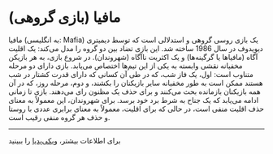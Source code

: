 # مافیا (بازی گروهی)

مافیا (به انگلیسی: Mafia) یک بازی روسی گروهی و استدلالی است که توسط دیمیتری دیویدوف در سال 1986 ساخته شد. این بازی تضاد بین دو گروه را مدل می‌کند: یک اقلیت آگاه (مافیاها یا گرگینه‌ها) و یک اکثریت ناآگاه (شهروندان). در شروع بازی، به هر بازیکن مخفیانه نقشی وابسته به یکی از این تیم‌ها اختصاص می‌یابد. بازی دارای دو مرحله متناوب است: اول، یک فاز شب، که در طی آن کسانی که دارای قدرت کشتار در شب هستند ممکن است به طور مخفیانه سایر بازیکنان را بکشند، و دوم، مرحله روز، که در آن همه بازیکنان بازمانده بحث می‌کنند و برای حذف یک مظنون رای می‌دهند. بازی تا زمانی ادامه می‌یابد که یک جناح به شرط برد خود برسد. برای شهروندان، این معمولاً به معنای حذف اقلیت منفی است، در حالی که برای اقلیت، معمولاً به معنای برابری عددی با روستا و حذف هر گروه منفی رقیب است.

---

برای اطلاعات بیشتر، [ویکی‌پدیا](https://fa.wikipedia.org/wiki/%D9%85%D8%A7%D9%81%DB%8C%D8%A7_(%D8%A8%D8%A7%D8%B2%DB%8C_%DA%AF%D8%B1%D9%88%D9%87%DB%8C)) را ببینید
